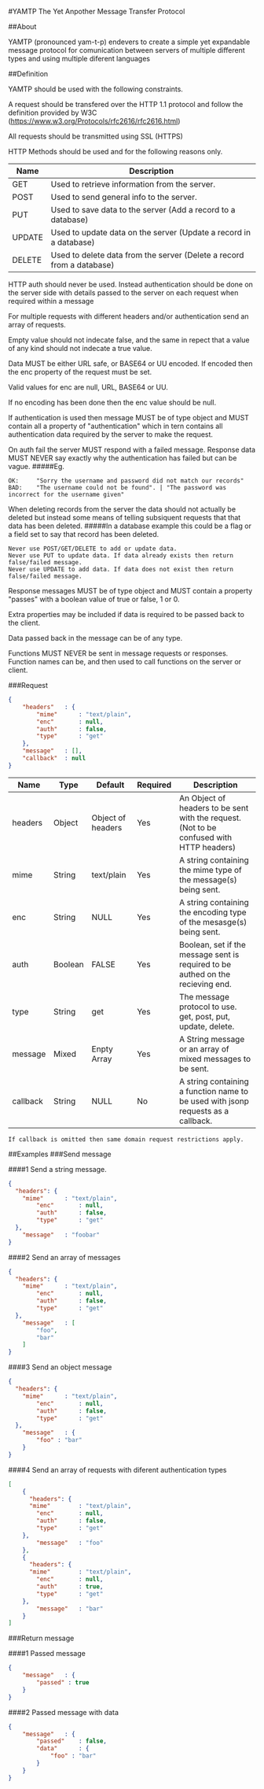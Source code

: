 #YAMTP
The Yet Anpother Message Transfer Protocol

##About

YAMTP (pronounced yam-t-p) endevers to create a simple yet expandable message protocol for comunication between servers of multiple different types and using multiple diferent languages

##Definition

YAMTP should be used with the following constraints.

A request should be transfered over the HTTP 1.1 protocol and follow the definition provided by W3C (https://www.w3.org/Protocols/rfc2616/rfc2616.html)

All requests should be transmitted using SSL (HTTPS)

HTTP Methods should be used and for the following reasons only.

| Name | Description |
| --- | --- |
| GET | Used to retrieve information from the server. |
| POST | Used to send general info to the server. |
| PUT | Used to save data to the server (Add a record to a database) |
| UPDATE | Used to update data on the server (Update a record in a database) |
| DELETE | Used to delete data from the server (Delete a record from a database) |

HTTP auth should never be used. Instead authentication should be done on the server side with details passed to the server on each request when required within a message

For multiple requests with different headers and/or authentication send an array of requests.

Empty value should not indecate false, and the same in repect that a value of any kind should not indecate a true value.

Data MUST be either URL safe, or BASE64 or UU encoded. If encoded then the enc property of the request must be set.

Valid values for enc are null, URL, BASE64 or UU.

If no encoding has been done then the enc value should be null.
 
If authentication is used then message MUST be of type object and MUST contain all a property of "authentication" which in tern contains all authentication data required by the server to make the request.

On auth fail the server MUST respond with a failed message. Response data MUST NEVER say exactly why the authentication has failed but can be vague.
#####Eg.
```
OK:		"Sorry the username and password did not match our records"
BAD:	"The username could not be found". | "The password was incorrect for the username given"
```
 
When deleting records from the server the data should not actually be deleted but instead some means of telling subsiquent requests that that data has been deleted.
#####In a database example this could be a flag or a field set to say that record has been deleted.
```
Never use POST/GET/DELETE to add or update data.
Never use PUT to update data. If data already exists then return false/failed message.
Never use UPDATE to add data. If data does not exist then return false/failed message.
```

Response messages MUST be of type object and MUST contain a property "passes" with a boolean value of true or false, 1 or 0.

Extra properties may be included if data is required to be passed back to the client.

Data passed back in the message can be of any type.

Functions MUST NEVER be sent in message requests or responses. Function names can be, and then used to call functions on the server or client.

###Request
```json
{
	"headers"	: {
		"mime"		: "text/plain",
		"enc"		: null,
		"auth"		: false,
		"type"		: "get"
	},
	"message"	: [],
	"callback"	: null
}
```


| Name | Type | Default | Required | Description |
| --- | --- | --- | --- | --- |
| headers | Object | Object of headers | Yes | An Object of headers to be sent with the request. (Not to be confused with HTTP headers) |
| mime | String | text/plain | Yes | A string containing the mime type of the message(s) being sent. |
| enc | String | NULL | Yes | A string containing the encoding type of the mesasge(s) being sent. |
| auth | Boolean | FALSE | Yes | Boolean, set if the message sent is required to be authed on the recieving end. |
| type | String | get | Yes | The message protocol to use. get, post, put, update, delete. |
| message | Mixed | Enpty Array | Yes | A String message or an array of mixed messages to be sent. |
| callback | String | NULL | No | A string containing a function name to be used with jsonp requests as a callback. |

```
If callback is omitted then same domain request restrictions apply.
```

##Examples
###Send message

####1 Send a string message.
```json
{
  "headers": {
    "mime"		: "text/plain",
		"enc"		: null,
		"auth"		: false,
		"type"		: "get"
  },
	"message"	: "foobar"
}
```

####2 Send an array of messages
```json
{
  "headers": {
    "mime"		: "text/plain",
		"enc"		: null,
		"auth"		: false,
		"type"		: "get"
  },
	"message"	: [
		"foo",
		"bar"
	]
}
```
####3 Send an object message
```json
{
  "headers": {
    "mime"		: "text/plain",
		"enc"		: null,
		"auth"		: false,
		"type"		: "get"
  },
	"message"	: {
		"foo" : "bar"
	}
}
```

####4 Send an array of requests with diferent authentication types
```json
[
	{
	  "headers": {
      "mime"		: "text/plain",
  		"enc"		: null,
  		"auth"		: false,
  		"type"		: "get"
    },
		"message"	: "foo"
	},
	{
	  "headers": {
      "mime"		: "text/plain",
  		"enc"		: null,
  		"auth"		: true,
  		"type"		: "get"
    },
		"message"	: "bar"
	}
]
```

###Return message

####1 Passed message
```json
{
	"message"	: {
		"passed" : true
	}
}
```

####2 Passed message with data
```json
{
	"message"	: {
		"passed"	: false,
		"data"		: {
			"foo" : "bar"
		}
	}
}
```
